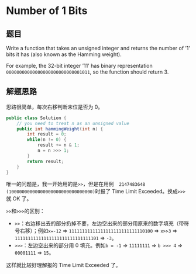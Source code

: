 # Number of 1 Bits

## 题目

Write a function that takes an unsigned integer and returns the number of ’1' bits it has (also known as the Hamming weight).

For example, the 32-bit integer ’11' has binary representation `00000000000000000000000000001011`, so the function should return 3.

## 解题思路

思路很简单，每次右移判断末位是否为 0。

```java
public class Solution {
    // you need to treat n as an unsigned value
    public int hammingWeight(int n) {
        int result = 0;
        while(n != 0) {
            result += n & 1;
            n = n >>> 1;
        }
        return result;
    }
}
```

唯一的问题是，我一开始用的是`>>`，但是在用例`  2147483648 (10000000000000000000000000000000)`时报了  Time Limit Exceeded。换成`>>>`就 OK 了。

`>>`和`>>>`的区别：

* `>>`：右边移出去的部分扔掉不要，左边空出来的部分用原来的数字填充（带符号右移）；例如`x=-12` => `11111111111111111111111111110100` => `x>>3` => `11111111111111111111111111111101` => `-3`。
* `>>>`：左边空出来的部分用 0 填充。例如`b = -1` => `11111111` => `b >>> 4` => `00001111` => `15`。

这样就比较好理解报的 Time Limit Exceeded 了。